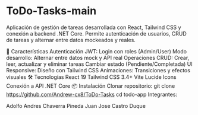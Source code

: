 # ToDo-Tasks-main
Aplicación de gestión de tareas desarrollada con React, Tailwind CSS y conexión a backend .NET Core. Permite autenticación de usuarios, CRUD de tareas y alternar entre datos mockeados y reales.

🚀 Características
Autenticación JWT: Login con roles (Admin/User)
Modo desarrollo: Alternar entre datos mock y API real
Operaciones CRUD:
Crear, leer, actualizar y eliminar tareas
Cambiar estado (Pendiente/Completada)
UI Responsive: Diseño con Tailwind CSS
Animaciones: Transiciones y efectos visuales
🛠 Tecnologías
React 19
Tailwind CSS 3.4+
Vite
Lucide Icons
Conexión a API .NET Core
📦 Instalación
Clonar repositorio:
git clone https://github.com/Andrew-cx8/ToDo-Tasks
cd todo-app
Integrantes:

Adolfo Andres Chaverra Pineda
Juan Jose Castro Duque
